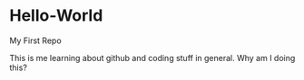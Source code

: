 # Hello-World
My First Repo

This is me learning about github and coding stuff in general.  Why am I doing this?
